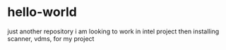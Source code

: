 # hello-world
just another repository
i am looking to work in intel project
then installing scanner, vdms, for my project
